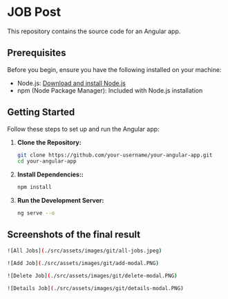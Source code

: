 # JOB Post

This repository contains the source code for an Angular app.

## Prerequisites

Before you begin, ensure you have the following installed on your machine:

- Node.js: [Download and install Node.js](https://nodejs.org/)
- npm (Node Package Manager): Included with Node.js installation

## Getting Started

Follow these steps to set up and run the Angular app:

1. **Clone the Repository:**

   ```bash
   git clone https://github.com/your-username/your-angular-app.git
   cd your-angular-app

2. **Install Dependencies::**

   ```bash
   npm install

3. **Run the Development Server:**

   ```bash
   ng serve --o

## Screenshots of the final result

   ```bash
   ![All Jobs](./src/assets/images/git/all-jobs.jpeg)
   
   ![Add Job](./src/assets/images/git/add-modal.PNG)

   ![Delete Job](./src/assets/images/git/delete-modal.PNG)

   ![Details Job](./src/assets/images/git/details-modal.PNG)
